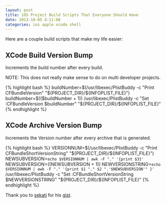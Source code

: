 ```yaml
---
layout: post
title: iOS Project Build Scripts That Everyone Should Have
date: 2013-10-05 4:11:08
categories: ios apple xcode shell
---
```


Here are a couple build scripts that make my life easier:

XCode Build Version Bump
---------------------------------
Increments the build number after every build.

NOTE: This does not really make sense to do on multi developer projects.

{% highlight bash %}
buildNumber=$(/usr/libexec/PlistBuddy -c "Print CFBundleVersion" "${PROJECT_DIR}/${INFOPLIST_FILE}")
buildNumber=$(($buildNumber + 1))
/usr/libexec/PlistBuddy -c "Set :CFBundleVersion $buildNumber" "${PROJECT_DIR}/${INFOPLIST_FILE}"
{% endhighlight %}

XCode Archive Version Bump
---------------------------------
Increments the Version number after every archive that is generated.

{% highlight bash %}
VERSIONNUM=$(/usr/libexec/PlistBuddy -c "Print CFBundleShortVersionString" "${PROJECT_DIR}/${INFOPLIST_FILE}")
NEWSUBVERSION=`echo $VERSIONNUM | awk -F "." '{print $3}'`
NEWSUBVERSION=$(($NEWSUBVERSION + 1))
NEWVERSIONSTRING=`echo $VERSIONNUM | awk -F "." '{print $1 "." $2 ".'$NEWSUBVERSION'" }'`
/usr/libexec/PlistBuddy -c "Set :CFBundleShortVersionString $NEWVERSIONSTRING" "${PROJECT_DIR}/${INFOPLIST_FILE}"
{% endhighlight %}

Thank you to [sekati](https://gist.github.com/sekati) for his [gist](https://gist.github.com/sekati/3172554).
